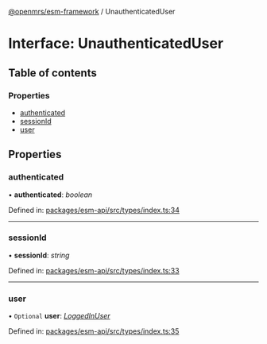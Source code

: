 [@openmrs/esm-framework](../API.md) / UnauthenticatedUser

# Interface: UnauthenticatedUser

## Table of contents

### Properties

- [authenticated](unauthenticateduser.md#authenticated)
- [sessionId](unauthenticateduser.md#sessionid)
- [user](unauthenticateduser.md#user)

## Properties

### authenticated

• **authenticated**: *boolean*

Defined in: [packages/esm-api/src/types/index.ts:34](https://github.com/openmrs/openmrs-esm-core/blob/master/packages/esm-api/src/types/index.ts#L34)

___

### sessionId

• **sessionId**: *string*

Defined in: [packages/esm-api/src/types/index.ts:33](https://github.com/openmrs/openmrs-esm-core/blob/master/packages/esm-api/src/types/index.ts#L33)

___

### user

• `Optional` **user**: [*LoggedInUser*](loggedinuser.md)

Defined in: [packages/esm-api/src/types/index.ts:35](https://github.com/openmrs/openmrs-esm-core/blob/master/packages/esm-api/src/types/index.ts#L35)
